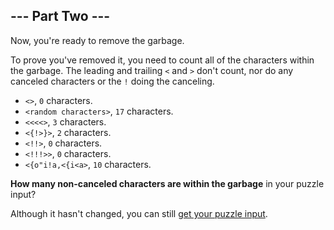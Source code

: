## --- Part Two ---

Now, you're ready to remove the garbage.

To prove you've removed it, you need to count all of the characters within the
garbage. The leading and trailing `<` and `>` don't count, nor do any canceled
characters or the `!` doing the canceling.

* `<>`, `0` characters.
* `<random characters>`, `17` characters.
* `<<<<>`, `3` characters.
* `<{!>}>`, `2` characters.
* `<!!>`, `0` characters.
* `<!!!>>`, `0` characters.
* `<{o"i!a,<{i<a>`, `10` characters.

**How many non-canceled characters are within the garbage** in your puzzle
input?

Although it hasn't changed, you can still [get your puzzle input](input.txt).
